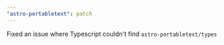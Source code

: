 ```yaml
---
"astro-portabletext": patch
---
```


Fixed an issue where Typescript couldn't find `astro-portabletext/types`
